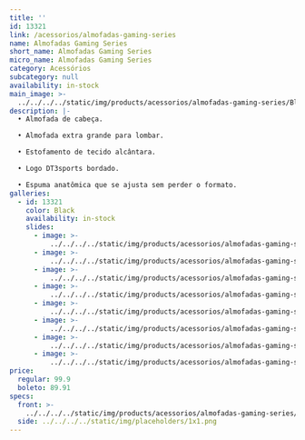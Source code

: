 ```yaml
---
title: ''
id: 13321
link: /acessorios/almofadas-gaming-series
name: Almofadas Gaming Series
short_name: Almofadas Gaming Series
micro_name: Almofadas Gaming Series
category: Acessórios
subcategory: null
availability: in-stock
main_image: >-
  ../../../../static/img/products/acessorios/almofadas-gaming-series/Black/almofadas-gaming-series-00.jpg
description: |-
  • Almofada de cabeça.

  • Almofada extra grande para lombar.

  • Estofamento de tecido alcântara.

  • Logo DT3sports bordado.

  • Espuma anatômica que se ajusta sem perder o formato. 
galleries:
  - id: 13321
    color: Black
    availability: in-stock
    slides:
      - image: >-
          ../../../../static/img/products/acessorios/almofadas-gaming-series/Black/almofadas-gaming-series-00.jpg
      - image: >-
          ../../../../static/img/products/acessorios/almofadas-gaming-series/Black/almofadas-gaming-series-01.jpg
      - image: >-
          ../../../../static/img/products/acessorios/almofadas-gaming-series/Black/almofadas-gaming-series-02.jpg
      - image: >-
          ../../../../static/img/products/acessorios/almofadas-gaming-series/Black/almofadas-gaming-series-03.jpg
      - image: >-
          ../../../../static/img/products/acessorios/almofadas-gaming-series/Black/almofadas-gaming-series-04.jpg
      - image: >-
          ../../../../static/img/products/acessorios/almofadas-gaming-series/Black/almofadas-gaming-series-05.jpg
      - image: >-
          ../../../../static/img/products/acessorios/almofadas-gaming-series/Black/almofadas-gaming-series-06.jpg
      - image: >-
          ../../../../static/img/products/acessorios/almofadas-gaming-series/Black/almofadas-gaming-series-07.jpg
price:
  regular: 99.9
  boleto: 89.91
specs:
  front: >-
    ../../../../static/img/products/acessorios/almofadas-gaming-series/almofadas-gaming-series-specs-frontal.svg
  side: ../../../../static/img/placeholders/1x1.png
---
```

